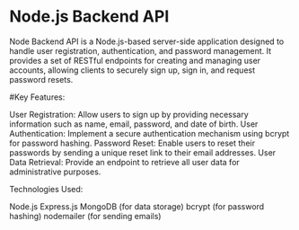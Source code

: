 # Node.js Backend API

Node Backend API is a Node.js-based server-side application designed to handle user registration, authentication, and password management. It provides a set of RESTful endpoints for creating and managing user accounts, allowing clients to securely sign up, sign in, and request password resets.

#Key Features:

User Registration: Allow users to sign up by providing necessary information such as name, email, password, and date of birth.
User Authentication: Implement a secure authentication mechanism using bcrypt for password hashing.
Password Reset: Enable users to reset their passwords by sending a unique reset link to their email addresses.
User Data Retrieval: Provide an endpoint to retrieve all user data for administrative purposes.



Technologies Used:

Node.js
Express.js
MongoDB (for data storage)
bcrypt (for password hashing)
nodemailer (for sending emails)

